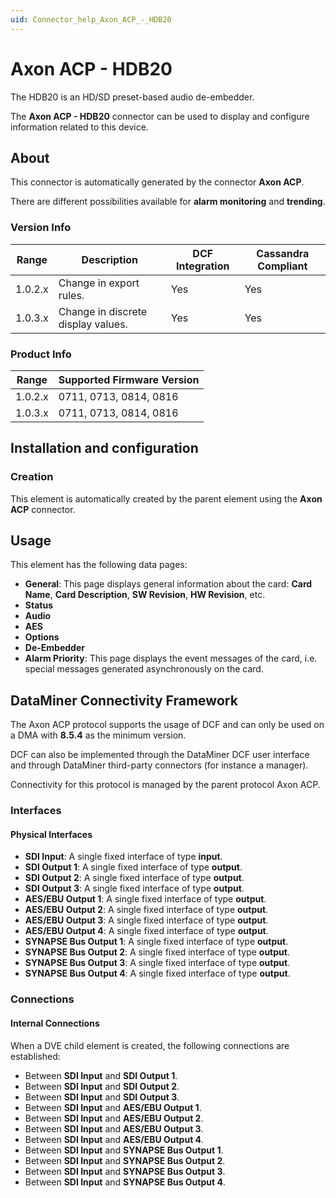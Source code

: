 ```yaml
---
uid: Connector_help_Axon_ACP_-_HDB20
---
```


# Axon ACP - HDB20

The HDB20 is an HD/SD preset-based audio de-embedder.

The **Axon ACP - HDB20** connector can be used to display and configure information related to this device.

## About

This connector is automatically generated by the connector **Axon ACP**.

There are different possibilities available for **alarm monitoring** and **trending**.

### Version Info

| Range     | Description                        | DCF Integration     | Cassandra Compliant     |
|------------------|------------------------------------|---------------------|-------------------------|
| 1.0.2.x          | Change in export rules.            | Yes                 | Yes                     |
| 1.0.3.x          | Change in discrete display values. | Yes                 | Yes                     |

### Product Info

| Range | Supported Firmware Version |
|------------------|-----------------------------|
| 1.0.2.x          | 0711, 0713, 0814, 0816      |
| 1.0.3.x          | 0711, 0713, 0814, 0816      |

## Installation and configuration

### Creation

This element is automatically created by the parent element using the **Axon ACP** connector.

## Usage

This element has the following data pages:

- **General**: This page displays general information about the card: **Card Name**, **Card Description**, **SW Revision**, **HW Revision**, etc.
- **Status**
- **Audio**
- **AES**
- **Options**
- **De-Embedder**
- **Alarm Priority**: This page displays the event messages of the card, i.e. special messages generated asynchronously on the card.

## DataMiner Connectivity Framework

The Axon ACP protocol supports the usage of DCF and can only be used on a DMA with **8.5.4** as the minimum version.

DCF can also be implemented through the DataMiner DCF user interface and through DataMiner third-party connectors (for instance a manager).

Connectivity for this protocol is managed by the parent protocol Axon ACP.

### Interfaces

#### Physical Interfaces

- **SDI Input**: A single fixed interface of type **input**.
- **SDI Output 1**: A single fixed interface of type **output**.
- **SDI Output 2**: A single fixed interface of type **output**.
- **SDI Output 3**: A single fixed interface of type **output**.
- **AES/EBU Output 1**: A single fixed interface of type **output**.
- **AES/EBU Output 2**: A single fixed interface of type **output**.
- **AES/EBU Output 3**: A single fixed interface of type **output**.
- **AES/EBU Output 4**: A single fixed interface of type **output**.
- **SYNAPSE Bus Output 1**: A single fixed interface of type **output**.
- **SYNAPSE Bus Output 2**: A single fixed interface of type **output**.
- **SYNAPSE Bus Output 3**: A single fixed interface of type **output**.
- **SYNAPSE Bus Output 4**: A single fixed interface of type **output**.

### Connections

#### Internal Connections

When a DVE child element is created, the following connections are established:

- Between **SDI Input** and **SDI Output 1**.
- Between **SDI Input** and **SDI Output 2**.
- Between **SDI Input** and **SDI Output 3**.
- Between **SDI Input** and **AES/EBU Output 1**.
- Between **SDI Input** and **AES/EBU Output 2**.
- Between **SDI Input** and **AES/EBU Output 3**.
- Between **SDI Input** and **AES/EBU Output 4**.
- Between **SDI Input** and **SYNAPSE Bus Output 1**.
- Between **SDI Input** and **SYNAPSE Bus Output 2**.
- Between **SDI Input** and **SYNAPSE Bus Output 3**.
- Between **SDI Input** and **SYNAPSE Bus Output 4**.
